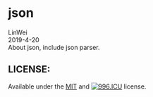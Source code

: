# json  
LinWei   
2019-4-20   
About json, include json parser.     
## LICENSE:     
Available under the [MIT](https://opensource.org/licenses/mit-license.php) and [![996.ICU](https://img.shields.io/badge/link-996.icu-red.svg)](https://996.icu) license.
